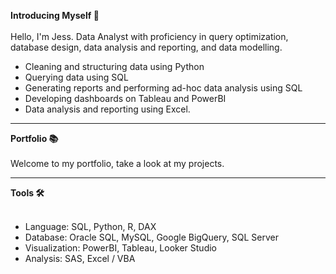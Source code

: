 <b> Introducing Myself 👋 </b>
<br><br>
Hello, I'm Jess. Data Analyst with proficiency in query optimization, database design, data analysis and reporting, and data modelling. 
<br>
<ul>
  <li>Cleaning and structuring data using Python</li>
  <li>Querying data using SQL</li>
  <li>Generating reports and performing ad-hoc data analysis using SQL</li>
  <li>Developing dashboards on Tableau and PowerBI</li>
  <li>Data analysis and reporting using Excel.</li>
</ul>
<hr>
<b> Portfolio 📚</b>
<br><br>
Welcome to my portfolio, take a look at my projects.
<hr>
<b> Tools 🛠️ </b>
<br><br>
<ul>
  <li>Language: SQL, Python, R, DAX</li>
  <li>Database: Oracle SQL, MySQL, Google BigQuery, SQL Server</li>
  <li>Visualization: PowerBI, Tableau, Looker Studio</li>
  <li>Analysis: SAS, Excel / VBA</li>
</ul>
